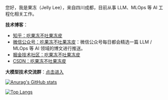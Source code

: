 您好，我是果冻（Jelly Lee），来自四川成都，目前从事 LLM、MLOps 等 AI 工程化相关工作。

**技术博客**：
- [知乎：吃果冻不吐果冻皮](https://www.zhihu.com/people/liguodong-iot)
- [微信公众号：吃果冻不吐果冻皮](https://github.com/liguodongiot/liguodongiot/blob/main/images/%E5%85%AC%E4%BC%97%E5%8F%B7.jpeg)：微信公众号每日都会精选一篇 LLM / MLOps 等 AI 领域的博文进行推送。
- [掘金技术社区：吃果冻不吐果冻皮](https://juejin.cn/user/3642056016410728/posts)
- [CSDN：吃果冻不吐果冻皮](https://liguodong.blog.csdn.net/)


**大模型技术交流群**：[点击进入](https://mp.weixin.qq.com/s?__biz=MzU3Mzg5ODgxMg==&mid=2247485625&idx=1&sn=fcef9b3bbfdfcc8a58ea3d5d0c5ecb6d&chksm=fd3be1eaca4c68fcc73a2c732d07082649ce38ab4cdf3718e1179de8c069b0617dd6ae3ed32e&token=1195390530&lang=zh_CN#rd)


[![Anurag's GitHub stats](https://github-readme-stats.vercel.app/api?username=liguodongiot&show_icons=true&theme=gruvbox)](https://github.com/anuraghazra/github-readme-stats)

[![Top Langs](https://github-readme-stats.vercel.app/api/top-langs/?username=liguodongiot&layout=compact&theme=gruvbox)](https://github.com/anuraghazra/github-readme-stats)






